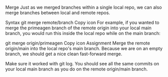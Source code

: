 Merge
Just as we merged branches within a single local repo, we can also merge branches between local and remote repos.

Syntax
git merge remote/branch
Copy icon
For example, if you wanted to merge the primeagen branch of the remote origin into your local main branch, you would run this inside the local repo while on the main branch:

git merge origin/primeagen
Copy icon
Assignment
Merge the remote origin/main into the local repo's main branch. Because we are on an empty branch, we should get a nice clean fast-forward merge.

Make sure it worked with git log. You should see all the same commits on your local main branch as you do on the remote origin/main branch.
